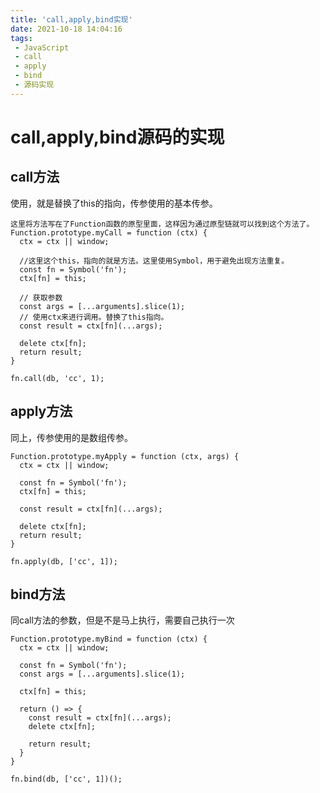 ```yaml
---
title: 'call,apply,bind实现'
date: 2021-10-18 14:04:16
tags:
 - JavaScript
 - call
 - apply
 - bind
 - 源码实现
---
```




#  call,apply,bind源码的实现



## call方法

使用，就是替换了this的指向，传参使用的基本传参。

```
这里将方法写在了Function函数的原型里面，这样因为通过原型链就可以找到这个方法了。
Function.prototype.myCall = function (ctx) {
  ctx = ctx || window;

  //这里这个this，指向的就是方法。这里使用Symbol，用于避免出现方法重复。
  const fn = Symbol('fn');
  ctx[fn] = this;

  // 获取参数
  const args = [...arguments].slice(1);
  // 使用ctx来进行调用。替换了this指向。
  const result = ctx[fn](...args);

  delete ctx[fn];
  return result;
}
```

```
fn.call(db, 'cc', 1);
```



## apply方法

同上，传参使用的是数组传参。

```
Function.prototype.myApply = function (ctx, args) {
  ctx = ctx || window;
  
  const fn = Symbol('fn');
  ctx[fn] = this;
  
  const result = ctx[fn](...args);
  
  delete ctx[fn];
  return result;
}
```

```
fn.apply(db, ['cc', 1]);
```



## bind方法

同call方法的参数，但是不是马上执行，需要自己执行一次

```
Function.prototype.myBind = function (ctx) {
  ctx = ctx || window;
  
  const fn = Symbol('fn');
  const args = [...arguments].slice(1);
  
  ctx[fn] = this;
  
  return () => {
    const result = ctx[fn](...args);
    delete ctx[fn];
    
    return result;
  }
}
```

```
fn.bind(db, ['cc', 1])();
```

